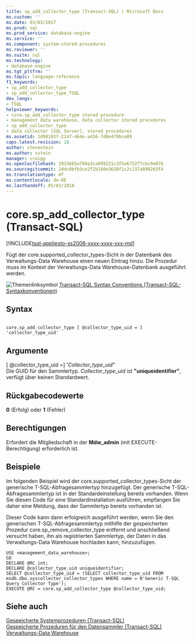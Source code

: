 ```yaml
---
title: sp_add_collector_type (Transact-SQL) | Microsoft Docs
ms.custom: ''
ms.date: 03/03/2017
ms.prod: sql
ms.prod_service: database-engine
ms.service: ''
ms.component: system-stored-procedures
ms.reviewer: ''
ms.suite: sql
ms.technology:
- database-engine
ms.tgt_pltfrm: ''
ms.topic: language-reference
f1_keywords:
- sp_add_collector_type
- sp_add_collector_type_TSQL
dev_langs:
- TSQL
helpviewer_keywords:
- core.sp_add_collector_type stored procedure
- management data warehouse, data collector stored procedures
- sp_add_collector_type
- data collector [SQL Server], stored procedures
ms.assetid: 1d981037-2147-464e-a456-7d8e479bce89
caps.latest.revision: 18
author: stevestein
ms.author: sstein
manager: craigg
ms.openlocfilehash: 2933665a799a3ca899221c3f5e675277cbc0e876
ms.sourcegitcommit: 2ddc0bfb3ce2f2b160e3638f1c2c237a898263f4
ms.translationtype: HT
ms.contentlocale: de-DE
ms.lasthandoff: 05/03/2018
---
```

# <a name="corespaddcollectortype-transact-sql"></a>core.sp_add_collector_type (Transact-SQL)
[!INCLUDE[tsql-appliesto-ss2008-xxxx-xxxx-xxx-md](../../includes/tsql-appliesto-ss2008-xxxx-xxxx-xxx-md.md)]

  Fügt der core.supported_collector_types-Sicht in der Datenbank des Verwaltungs-Data Warehouse einen neuen Eintrag hinzu. Die Prozedur muss im Kontext der Verwaltungs-Data Warehouse-Datenbank ausgeführt werden.  
  
 ![Themenlinksymbol](../../database-engine/configure-windows/media/topic-link.gif "Topic link icon") [Transact-SQL Syntax Conventions (Transact-SQL-Syntaxkonventionen)](../../t-sql/language-elements/transact-sql-syntax-conventions-transact-sql.md)  
  
## <a name="syntax"></a>Syntax  
  
```  
  
core.sp_add_collector_type [ @collector_type_uid = ] 'collector_type_uid'  
```  
  
## <a name="arguments"></a>Argumente  
 [ @collector_type_uid =] '*Collector_type_uid*"  
 Die GUID für den Sammlertyp. *Collector_type_uid* ist **"uniqueidentifier"**, verfügt über keinen Standardwert.  
  
## <a name="return-code-values"></a>Rückgabecodewerte  
 **0** (Erfolg) oder **1** (Fehler)  
  
## <a name="permissions"></a>Berechtigungen  
 Erfordert die Mitgliedschaft in der **Mdw_admin** (mit EXECUTE-Berechtigung) erforderlich ist.  
  
## <a name="examples"></a>Beispiele  
 Im folgenden Beispiel wird der core.supported_collector_types-Sicht der generische T-SQL-Abfragesammlertyp hinzugefügt. Der generische T-SQL-Abfragesammlertyp ist in der Standardeinstellung bereits vorhanden. Wenn Sie diesen Code für eine Standardinstallation ausführen, empfangen Sie daher eine Meldung, dass der Sammlertyp bereits vorhanden ist.  
  
 Dieser Code kann dann erfolgreich ausgeführt werden, wenn Sie den generischen T-SQL-Abfragesammlertyp mithilfe der gespeicherten Prozedur core.sp_remove_collector_type entfernt und anschließend versucht haben, ihn als registrierten Sammlertyp, der Daten in das Verwaltungs-Data Warehouse hochladen kann, hinzuzufügen.  
  
```  
USE <management_data_warehouse>;  
GO  
DECLARE @RC int;  
DECLARE @collector_type_uid uniqueidentifier;  
SELECT @collector_type_uid = (SELECT collector_type_uid FROM msdb.dbo.syscollector_collector_types WHERE name = N'Generic T-SQL Query Collector Type');  
EXECUTE @RC = core.sp_add_collector_type @collector_type_uid;  
```  
  
## <a name="see-also"></a>Siehe auch  
 [Gespeicherte Systemprozeduren &#40;Transact-SQL&#41;](../../relational-databases/system-stored-procedures/system-stored-procedures-transact-sql.md)   
 [Gespeicherte Prozeduren für den Datensammler &#40;Transact-SQL&#41;](../../relational-databases/system-stored-procedures/data-collector-stored-procedures-transact-sql.md)   
 [Verwaltungs-Data Warehouse](../../relational-databases/data-collection/management-data-warehouse.md)  
  
  
